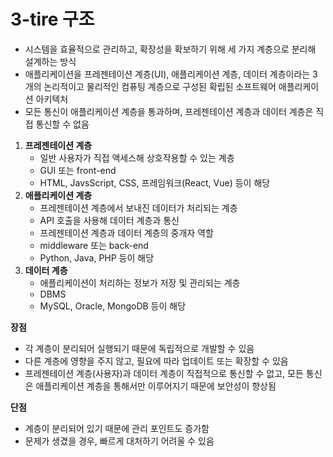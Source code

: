 # 3-tire 구조

- 시스템을 효율적으로 관리하고, 확장성을 확보하기 위해 세 가지 계층으로 분리해 설계하는 방식
- 애플리케이션을 프레젠테이션 계층(UI), 애플리케이션 계층, 데이터 계층이라는 3개의 논리적이고 물리적인 컴퓨팅 계층으로 구성된 확립된 소프트웨어 애플리케이션 아키텍처
- 모든 통신이 애플리케이션 계층을 통과하며, 프레젠테이션 계층과 데이터 계층은 직접 통신할 수 없음

1. **프레젠테이션 계층**
    - 일반 사용자가 직접 액세스해 상호작용할 수 있는 계층
    - GUI 또는 front-end
    - HTML, JavsScript, CSS, 프레임워크(React, Vue) 등이 해당
2. **애플리케이션 계층**
    - 프레젠테이션 계층에서 보내진 데이터가 처리되는 계층
    - API 호출을 사용해 데이터 계층과 통신
    - 프레젠테이션 계층과 데이터 계층의 중개자 역할
    - middleware 또는 back-end
    - Python, Java, PHP 등이 해당
3. **데이터 계층**
    - 애플리케이션이 처리하는 정보가 저장 및 관리되는 계층
    - DBMS
    - MySQL, Oracle, MongoDB 등이 해당
    
**장점**
- 각 계층이 분리되어 실행되기 때문에 독립적으로 개발할 수 있음
- 다른 계층에 영향을 주지 않고, 필요에 따라 업데이트 또는 확장할 수 있음
- 프레젠테이션 계층(사용자)과 데이터 계층이 직접적으로 통신할 수 없고, 모든 통신은 애플리케이션 계층을 통해서만 이루어지기 때문에 보안성이 향상됨

**단점**
- 계층이 분리되어 있기 때문에 관리 포인트도 증가함
- 문제가 생겼을 경우, 빠르게 대처하기 어려울 수 있음
